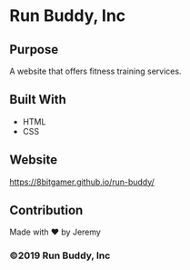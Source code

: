 # Run Buddy, Inc

## Purpose
A website that offers fitness training services.

## Built With
* HTML
* CSS

## Website
https://8bitgamer.github.io/run-buddy/

## Contribution
Made with ❤️ by Jeremy

### ©️2019 Run Buddy, Inc 
